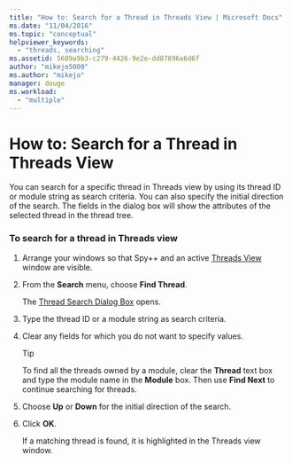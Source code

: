 ```yaml
---
title: "How to: Search for a Thread in Threads View | Microsoft Docs"
ms.date: "11/04/2016"
ms.topic: "conceptual"
helpviewer_keywords: 
  - "threads, searching"
ms.assetid: 5609a9b3-c279-4426-9e2e-dd87896a6d6f
author: "mikejo5000"
ms.author: "mikejo"
manager: douge
ms.workload: 
  - "multiple"
---
```

# How to: Search for a Thread in Threads View
You can search for a specific thread in Threads view by using its thread ID or module string as search criteria. You can also specify the initial direction of the search. The fields in the dialog box will show the attributes of the selected thread in the thread tree.  
  
### To search for a thread in Threads view  
  
1. Arrange your windows so that Spy++ and an active [Threads View](../debugger/threads-view.md) window are visible.  
  
2. From the **Search** menu, choose **Find Thread**.  
  
    The [Thread Search Dialog Box](../debugger/thread-search-dialog-box.md) opens.  
  
3. Type the thread ID or a module string as search criteria.  
  
4. Clear any fields for which you do not want to specify values.  
  
   > [!TIP]
   >  To find all the threads owned by a module, clear the **Thread** text box and type the module name in the **Module** box. Then use **Find Next** to continue searching for threads.  
  
5. Choose **Up** or **Down** for the initial direction of the search.  
  
6. Click **OK**.  
  
   If a matching thread is found, it is highlighted in the Threads view window.